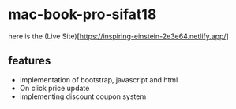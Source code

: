 # mac-book-pro-sifat18
here is the (Live Site)[https://inspiring-einstein-2e3e64.netlify.app/]

## features
- implementation of bootstrap, javascript and html
- On click price update
- implementing discount coupon system
